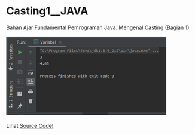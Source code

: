 # Casting1__JAVA
Bahan Ajar Fundamental Pemrograman Java: Mengenal Casting (Bagian 1)<br><br>
<img src="https://github.com/RizkyKhapidsyah/Casting1__JAVA/blob/master/results/001.PNG"><br><br>
Lihat <a href="https://github.com/RizkyKhapidsyah/Casting1__JAVA/tree/master/src/com/rizkykhapidsyah/javafundamental/casting">Source Code!</a>
